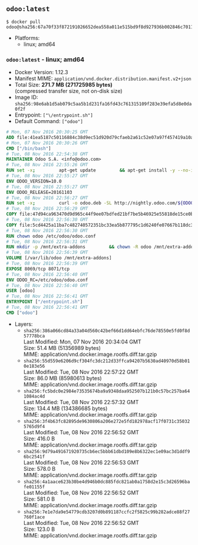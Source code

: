 ## `odoo:latest`

```console
$ docker pull odoo@sha256:67a70f33f872191026652dea558a011e515bd9f8d927936b002846c7011534db
```

-	Platforms:
	-	linux; amd64

### `odoo:latest` - linux; amd64

-	Docker Version: 1.12.3
-	Manifest MIME: `application/vnd.docker.distribution.manifest.v2+json`
-	Total Size: **271.7 MB (271725985 bytes)**  
	(compressed transfer size, not on-disk size)
-	Image ID: `sha256:98e6ab1d5ab079c5aa5b1d231fa16fd43c761315109f283e39efa5d8e0da0f2f`
-	Entrypoint: `["\/entrypoint.sh"]`
-	Default Command: `["odoo"]`

```dockerfile
# Mon, 07 Nov 2016 20:30:25 GMT
ADD file:41ea5187c50116884c38d9ec51d920d79cfaeb2a61c52e07a97f457419a10a4f in / 
# Mon, 07 Nov 2016 20:30:26 GMT
CMD ["/bin/bash"]
# Tue, 08 Nov 2016 22:54:38 GMT
MAINTAINER Odoo S.A. <info@odoo.com>
# Tue, 08 Nov 2016 22:55:26 GMT
RUN set -x;         apt-get update         && apt-get install -y --no-install-recommends             ca-certificates             curl             node-less             python-gevent             python-pip             python-pyinotify             python-renderpm             python-support         && curl -o wkhtmltox.deb -SL http://nightly.odoo.com/extra/wkhtmltox-0.12.1.2_linux-jessie-amd64.deb         && echo '40e8b906de658a2221b15e4e8cd82565a47d7ee8 wkhtmltox.deb' | sha1sum -c -         && dpkg --force-depends -i wkhtmltox.deb         && apt-get -y install -f --no-install-recommends         && apt-get purge -y --auto-remove -o APT::AutoRemove::RecommendsImportant=false -o APT::AutoRemove::SuggestsImportant=false npm         && rm -rf /var/lib/apt/lists/* wkhtmltox.deb         && pip install psycogreen==1.0
# Tue, 08 Nov 2016 22:55:27 GMT
ENV ODOO_VERSION=10.0
# Tue, 08 Nov 2016 22:55:27 GMT
ENV ODOO_RELEASE=20161103
# Tue, 08 Nov 2016 22:56:27 GMT
RUN set -x;         curl -o odoo.deb -SL http://nightly.odoo.com/${ODOO_VERSION}/nightly/deb/odoo_${ODOO_VERSION}.${ODOO_RELEASE}_all.deb         && echo '298b9a3c752fbe8df1e6bc7e5ab9d84ce7d0061b odoo.deb' | sha1sum -c -         && dpkg --force-depends -i odoo.deb         && apt-get update         && apt-get -y install -f --no-install-recommends         && rm -rf /var/lib/apt/lists/* odoo.deb
# Tue, 08 Nov 2016 22:56:29 GMT
COPY file:47d94ca963470d9d965c44f9ee07bdfed21bf7be5b46925e55818de15ce0bdb1 in / 
# Tue, 08 Nov 2016 22:56:30 GMT
COPY file:5cd4425a11ba7c482740572351bc33ea5b877795c1d6240fe07667b118dc3740 in /etc/odoo/ 
# Tue, 08 Nov 2016 22:56:30 GMT
RUN chown odoo /etc/odoo/odoo.conf
# Tue, 08 Nov 2016 22:56:31 GMT
RUN mkdir -p /mnt/extra-addons         && chown -R odoo /mnt/extra-addons
# Tue, 08 Nov 2016 22:56:39 GMT
VOLUME [/var/lib/odoo /mnt/extra-addons]
# Tue, 08 Nov 2016 22:56:39 GMT
EXPOSE 8069/tcp 8071/tcp
# Tue, 08 Nov 2016 22:56:40 GMT
ENV ODOO_RC=/etc/odoo/odoo.conf
# Tue, 08 Nov 2016 22:56:40 GMT
USER [odoo]
# Tue, 08 Nov 2016 22:56:41 GMT
ENTRYPOINT ["/entrypoint.sh"]
# Tue, 08 Nov 2016 22:56:41 GMT
CMD ["odoo"]
```

-	Layers:
	-	`sha256:386a066cd84a33a04d560c42bef66d1dd64ebfc76de78550e5fd0f8d57778bca`  
		Last Modified: Mon, 07 Nov 2016 20:34:04 GMT  
		Size: 51.4 MB (51356989 bytes)  
		MIME: application/vnd.docker.image.rootfs.diff.tar.gzip
	-	`sha256:55d559e6206d9cf304fc3dc212d33ffca94207b5630ad40970d58b010e183e56`  
		Last Modified: Tue, 08 Nov 2016 22:57:22 GMT  
		Size: 86.0 MB (85980613 bytes)  
		MIME: application/vnd.docker.image.rootfs.diff.tar.gzip
	-	`sha256:fc5bdc0e2984e73535674ba9a9348daa952507b121b0c57bc257ba641084ac4d`  
		Last Modified: Tue, 08 Nov 2016 22:57:32 GMT  
		Size: 134.4 MB (134386685 bytes)  
		MIME: application/vnd.docker.image.rootfs.diff.tar.gzip
	-	`sha256:3f4b63fc82895de9630806a206e272e5fd182978acf17f0731c350325765d9f4`  
		Last Modified: Tue, 08 Nov 2016 22:56:52 GMT  
		Size: 416.0 B  
		MIME: application/vnd.docker.image.rootfs.diff.tar.gzip
	-	`sha256:9d79a491671920735cb6ec5bbb61dbd109e8b6322ec1e09ac3d1ddf96bc2541f`  
		Last Modified: Tue, 08 Nov 2016 22:56:53 GMT  
		Size: 578.0 B  
		MIME: application/vnd.docker.image.rootfs.diff.tar.gzip
	-	`sha256:4a1aace623b30be4d946b0dc885fdc821ab0a1758d2e15c3d26596bafe01155f`  
		Last Modified: Tue, 08 Nov 2016 22:56:52 GMT  
		Size: 581.0 B  
		MIME: application/vnd.docker.image.rootfs.diff.tar.gzip
	-	`sha256:7e1e7da9e54779cdb3207d0b891187ccfc2f5825c99b282adce88f27760f1ace`  
		Last Modified: Tue, 08 Nov 2016 22:56:52 GMT  
		Size: 123.0 B  
		MIME: application/vnd.docker.image.rootfs.diff.tar.gzip
